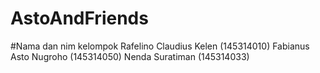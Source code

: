 # AstoAndFriends
#Nama dan nim kelompok
Rafelino Claudius Kelen (145314010)
Fabianus Asto Nugroho (145314050)
Nenda Suratiman (145314033)
